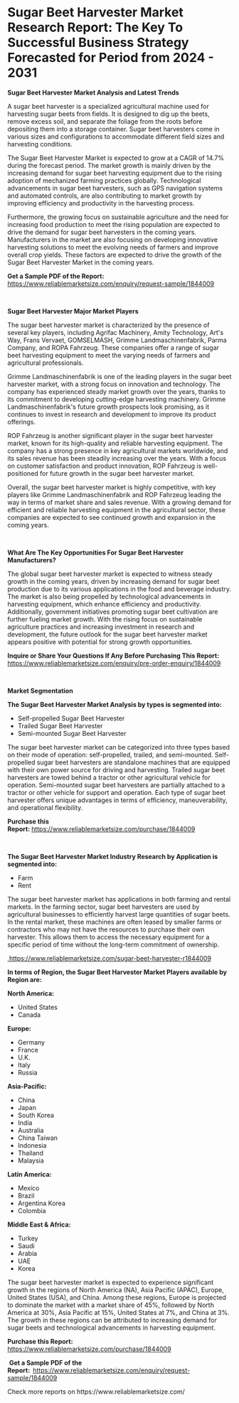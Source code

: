 <p><h1>Sugar Beet Harvester Market Research Report: The Key To Successful Business Strategy Forecasted for Period from 2024 - 2031</h1></p><p><strong>Sugar Beet Harvester Market Analysis and Latest Trends</strong></p>
<p><p>A sugar beet harvester is a specialized agricultural machine used for harvesting sugar beets from fields. It is designed to dig up the beets, remove excess soil, and separate the foliage from the roots before depositing them into a storage container. Sugar beet harvesters come in various sizes and configurations to accommodate different field sizes and harvesting conditions.</p><p>The Sugar Beet Harvester Market is expected to grow at a CAGR of 14.7% during the forecast period. The market growth is mainly driven by the increasing demand for sugar beet harvesting equipment due to the rising adoption of mechanized farming practices globally. Technological advancements in sugar beet harvesters, such as GPS navigation systems and automated controls, are also contributing to market growth by improving efficiency and productivity in the harvesting process.</p><p>Furthermore, the growing focus on sustainable agriculture and the need for increasing food production to meet the rising population are expected to drive the demand for sugar beet harvesters in the coming years. Manufacturers in the market are also focusing on developing innovative harvesting solutions to meet the evolving needs of farmers and improve overall crop yields. These factors are expected to drive the growth of the Sugar Beet Harvester Market in the coming years.</p></p>
<p><strong>Get a Sample PDF of the Report:&nbsp;</strong> <a href="https://www.reliablemarketsize.com/enquiry/request-sample/1844009">https://www.reliablemarketsize.com/enquiry/request-sample/1844009</a></p>
<p>&nbsp;</p>
<p><strong>Sugar Beet Harvester Major Market Players</strong></p>
<p><p>The sugar beet harvester market is characterized by the presence of several key players, including Agrifac Machinery, Amity Technology, Art's Way, Frans Vervaet, GOMSELMASH, Grimme Landmaschinenfabrik, Parma Company, and ROPA Fahrzeug. These companies offer a range of sugar beet harvesting equipment to meet the varying needs of farmers and agricultural professionals.</p><p>Grimme Landmaschinenfabrik is one of the leading players in the sugar beet harvester market, with a strong focus on innovation and technology. The company has experienced steady market growth over the years, thanks to its commitment to developing cutting-edge harvesting machinery. Grimme Landmaschinenfabrik's future growth prospects look promising, as it continues to invest in research and development to improve its product offerings.</p><p>ROP Fahrzeug is another significant player in the sugar beet harvester market, known for its high-quality and reliable harvesting equipment. The company has a strong presence in key agricultural markets worldwide, and its sales revenue has been steadily increasing over the years. With a focus on customer satisfaction and product innovation, ROP Fahrzeug is well-positioned for future growth in the sugar beet harvester market.</p><p>Overall, the sugar beet harvester market is highly competitive, with key players like Grimme Landmaschinenfabrik and ROP Fahrzeug leading the way in terms of market share and sales revenue. With a growing demand for efficient and reliable harvesting equipment in the agricultural sector, these companies are expected to see continued growth and expansion in the coming years.</p></p>
<p>&nbsp;</p>
<p><strong>What Are The Key Opportunities For Sugar Beet Harvester Manufacturers?</strong></p>
<p><p>The global sugar beet harvester market is expected to witness steady growth in the coming years, driven by increasing demand for sugar beet production due to its various applications in the food and beverage industry. The market is also being propelled by technological advancements in harvesting equipment, which enhance efficiency and productivity. Additionally, government initiatives promoting sugar beet cultivation are further fueling market growth. With the rising focus on sustainable agriculture practices and increasing investment in research and development, the future outlook for the sugar beet harvester market appears positive with potential for strong growth opportunities.</p></p>
<p><strong>Inquire or Share Your Questions If Any Before Purchasing This Report:</strong> <a href="https://www.reliablemarketsize.com/enquiry/pre-order-enquiry/1844009">https://www.reliablemarketsize.com/enquiry/pre-order-enquiry/1844009</a></p>
<p>&nbsp;</p>
<p><strong>Market Segmentation</strong></p>
<p><strong>The Sugar Beet Harvester Market Analysis by types is segmented into:</strong></p>
<p><ul><li>Self-propelled Sugar Beet Harvester</li><li>Trailed Sugar Beet Harvester</li><li>Semi-mounted Sugar Beet Harvester</li></ul></p>
<p><p>The sugar beet harvester market can be categorized into three types based on their mode of operation: self-propelled, trailed, and semi-mounted. Self-propelled sugar beet harvesters are standalone machines that are equipped with their own power source for driving and harvesting. Trailed sugar beet harvesters are towed behind a tractor or other agricultural vehicle for operation. Semi-mounted sugar beet harvesters are partially attached to a tractor or other vehicle for support and operation. Each type of sugar beet harvester offers unique advantages in terms of efficiency, maneuverability, and operational flexibility.</p></p>
<p><strong>Purchase this Report:&nbsp;</strong><a href="https://www.reliablemarketsize.com/purchase/1844009">https://www.reliablemarketsize.com/purchase/1844009</a></p>
<p>&nbsp;</p>
<p><strong>The Sugar Beet Harvester Market Industry Research by Application is segmented into:</strong></p>
<p><ul><li>Farm</li><li>Rent</li></ul></p>
<p><p>The sugar beet harvester market has applications in both farming and rental markets. In the farming sector, sugar beet harvesters are used by agricultural businesses to efficiently harvest large quantities of sugar beets. In the rental market, these machines are often leased by smaller farms or contractors who may not have the resources to purchase their own harvester. This allows them to access the necessary equipment for a specific period of time without the long-term commitment of ownership.</p></p>
<p><a href="https://www.reliablemarketsize.com/sugar-beet-harvester-r1844009">&nbsp;https://www.reliablemarketsize.com/sugar-beet-harvester-r1844009</a></p>
<p><strong>In terms of Region, the Sugar Beet Harvester Market Players available by Region are:</strong></p>
<p>
    <p> <strong> North America: </strong>
        <ul>
            <li>United States</li>
            <li>Canada</li>
        </ul>
        </p> 
    <p> <strong> Europe: </strong>
        <ul>
            <li>Germany</li>
            <li>France</li>
            <li>U.K.</li>
            <li>Italy</li>
            <li>Russia</li>
        </ul>
        </p> 
    <p> <strong> Asia-Pacific: </strong>
        <ul>
            <li>China</li>
            <li>Japan</li>
            <li>South Korea</li>
            <li>India</li>
            <li>Australia</li>
            <li>China Taiwan</li>
            <li>Indonesia</li>
            <li>Thailand</li>
            <li>Malaysia</li>
        </ul>
        </p> 
    <p> <strong> Latin America: </strong>
        <ul>
            <li>Mexico</li>
            <li>Brazil</li>
            <li>Argentina Korea</li>
            <li>Colombia</li>
        </ul>
        </p> 
    <p> <strong> Middle East & Africa: </strong>
        <ul>
            <li>Turkey</li>
            <li>Saudi</li>
            <li>Arabia</li>
            <li>UAE</li>
            <li>Korea</li>
        </ul>
    </p>
    </p>
<p><p>The sugar beet harvester market is expected to experience significant growth in the regions of North America (NA), Asia Pacific (APAC), Europe, United States (USA), and China. Among these regions, Europe is projected to dominate the market with a market share of 45%, followed by North America at 30%, Asia Pacific at 15%, United States at 7%, and China at 3%. The growth in these regions can be attributed to increasing demand for sugar beets and technological advancements in harvesting equipment.</p></p>
<p><strong>Purchase this Report: </strong><a href="https://www.reliablemarketsize.com/purchase/1844009">https://www.reliablemarketsize.com/purchase/1844009</a></p>
<p>&nbsp;<strong>Get a Sample PDF of the Report:&nbsp;&nbsp;</strong><a href="https://www.reliablemarketsize.com/enquiry/request-sample/1844009">https://www.reliablemarketsize.com/enquiry/request-sample/1844009</a></p>
<p><strong></strong></p>
<p>Check more reports on https://www.reliablemarketsize.com/</p>